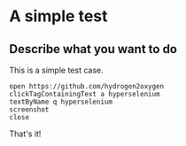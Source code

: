 # A simple test
## Describe what you want to do
This is a simple test case.

    open https://github.com/hydrogen2oxygen
    clickTagContainingText a hyperselenium
    textByName q hyperselenium
    screenshot
    close

That's it!
